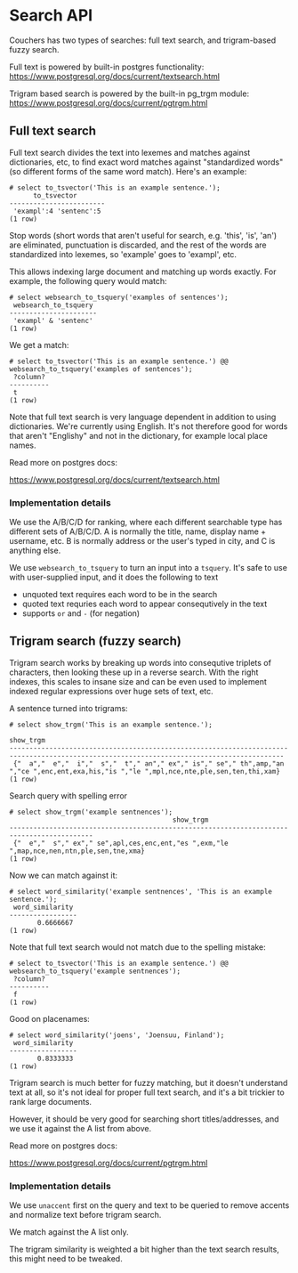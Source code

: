 # Search API

Couchers has two types of searches: full text search, and trigram-based fuzzy search.

Full text is powered by built-in postgres functionality:
https://www.postgresql.org/docs/current/textsearch.html

Trigram based search is powered by the built-in pg_trgm module:
https://www.postgresql.org/docs/current/pgtrgm.html

## Full text search

Full text search divides the text into lexemes and matches against dictionaries, etc, to find exact word matches against "standardized words" (so different forms of the same word match). Here's an example:

```
# select to_tsvector('This is an example sentence.');
      to_tsvector
------------------------
 'exampl':4 'sentenc':5
(1 row)
```

Stop words (short words that aren't useful for search, e.g. 'this', 'is', 'an') are eliminated, punctuation is discarded, and the rest of the words are standardized into lexemes, so 'example' goes to 'exampl', etc.

This allows indexing large document and matching up words exactly. For example, the following query would match:

```
# select websearch_to_tsquery('examples of sentences');
 websearch_to_tsquery
----------------------
 'exampl' & 'sentenc'
(1 row)
```

We get a match:

```
# select to_tsvector('This is an example sentence.') @@ websearch_to_tsquery('examples of sentences');
 ?column?
----------
 t
(1 row)
```

Note that full text search is very language dependent in addition to using dictionaries. We're currently using English. It's not therefore good for words that aren't "Englishy" and not in the dictionary, for example local place names.

Read more on postgres docs:

https://www.postgresql.org/docs/current/textsearch.html

### Implementation details

We use the A/B/C/D for ranking, where each different searchable type has different sets of A/B/C/D. A is normally the title, name, display name + username, etc. B is normally address or the user's typed in city, and C is anything else.

We use `websearch_to_tsquery` to turn an input into a `tsquery`. It's safe to use with user-supplied input, and it does the following to text

* unquoted text requires each word to be in the search
* quoted text requries each word to appear consequtively in the text
* supports `or` and `-` (for negation)


## Trigram search (fuzzy search)

Trigram search works by breaking up words into consequtive triplets of characters, then looking these up in a reverse search. With the right indexes, this scales to insane size and can be even used to implement indexed regular expressions over huge sets of text, etc.

A sentence turned into trigrams:

```
# select show_trgm('This is an example sentence.');
                                                                 show_trgm
-------------------------------------------------------------------------------------------------------------------------------------------
 {"  a","  e","  i","  s","  t"," an"," ex"," is"," se"," th",amp,"an ","ce ",enc,ent,exa,his,"is ","le ",mpl,nce,nte,ple,sen,ten,thi,xam}
(1 row)
```

Search query with spelling error

```
# select show_trgm('example sentnences');
                                         show_trgm
-------------------------------------------------------------------------------------------
 {"  e","  s"," ex"," se",apl,ces,enc,ent,"es ",exm,"le ",map,nce,nen,ntn,ple,sen,tne,xma}
(1 row)
```

Now we can match against it:

```
# select word_similarity('example sentnences', 'This is an example sentence.');
 word_similarity
-----------------
       0.6666667
(1 row)
```

Note that full text search would not match due to the spelling mistake:

```
# select to_tsvector('This is an example sentence.') @@ websearch_to_tsquery('example sentnences');
 ?column?
----------
 f
(1 row)
```

Good on placenames:

```
# select word_similarity('joens', 'Joensuu, Finland');
 word_similarity
-----------------
       0.8333333
(1 row)
```

Trigram search is much better for fuzzy matching, but it doesn't understand text at all, so it's not ideal for proper full text search, and it's a bit trickier to rank large documents.

However, it should be very good for searching short titles/addresses, and we use it against the A list from above.

Read more on postgres docs:

https://www.postgresql.org/docs/current/pgtrgm.html


### Implementation details

We use `unaccent` first on the query and text to be queried to remove accents and normalize text before trigram search.

We match against the A list only.

The trigram similarity is weighted a bit higher than the text search results, this might need to be tweaked.
